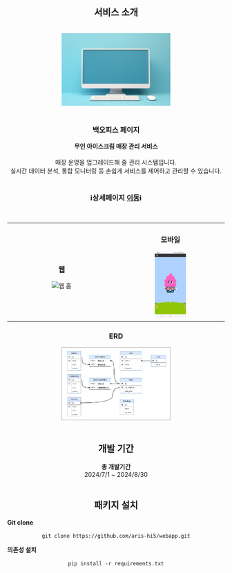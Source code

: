 <div align=center>
  <h2>서비스 소개</h2>
  <br>
  <img src="./app/resource/static/images/blue_monitor.jpg" alt="키오스크 홈" style="display:inline-block; width:50%;"/><br>
  <br> 
  <h3>백오피스 페이지</h3>
  <b>무인 아이스크림 매장 관리 서비스</b><br>
  <br>
  매장 운영을 업그레이드해 줄 관리 시스템입니다.<br>
  실시간 데이터 분석, 통합 모니터링 등 손쉽게 서비스를 제어하고 관리할 수 있습니다.<br>
  <br>
  
  <h3>ℹ️상세페이지 <a href="https://jangjh0201.notion.site/e2b2dddc214442ad8f01406454988626?pvs=4" title="백오피스 페이지">이동</a>ℹ️</h3>
  <br>
  
  <table>
    <tr>
      <td align="center" width="33%">
        <h3>웹</h3>
        <img src="./app/resource/static/images/웹 홈화면.gjf" alt="웹 홈" width="100%">
      </td>
      <td align="center" width="33%">
        <h3>모바일</h3>
        <img src="./app/resource/static/images/모바일 홈화면.gif" alt="모바일 매출" width="30%">
      </td>
    </tr>
  </table>
  
  <h3>ERD</h3>
  <img src="./app/resource/static/images/erd.png" alt="erd" style="display:inline-block; width:50%;"/><br>
  <br>
  
  <h2>개발 기간</h2>
  <b>총 개발기간</b><br>
  2024/7/1 ~ 2024/8/30<br>
  <br>
  
  <h2>패키지 설치</h2>

  <div align=left>
    <b>Git clone</b>
  </div>
  
  ```
  git clone https://github.com/aris-hi5/webapp.git
  ```

  <div align=left>
    <b>의존성 설치</b>
  </div>
  
  ```
  pip install -r requirements.txt
  ```

</div>

